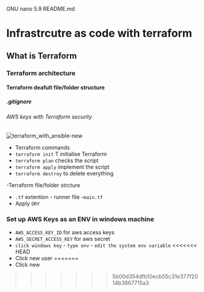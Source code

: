   GNU nano 5.9                       README.md
# Infrastrcutre as code with terraform
## What is Terraform
### Terraform architecture
#### Terraform deafult file/folder structure
##### .gitignore
###### AWS keys with Terraform security
![terraform_with_ansible-new](https://user-images.githubusercontent.com/98215575/155313101-794c5a5a-7910-4c5f-b01f-fbb46bad211b.jpg)


- Terraform commands
- `terraform init` T initialise Terraform
- `terraform plan` checks the script
- `terraform apply` implement the script
- `terraform destroy` to delete everything

-Terraform file/folder strcture
- `.tf` extention - runner file -`main.tf`
- Apply `DRY`
  
### Set up AWS Keys as an ENV in windows machine
- `AWS_ACCESS_KEY_ID` for aws access keys
- `AWS_SECRET_ACCESS_KEY` for aws secret 
- `click windows key` - `type env` - `edit the system env variable`
<<<<<<< HEAD
- Click new user 
=======
- Click new 
>>>>>>> 5b00d354dfb10ecb55c31e377f2014b3867715a3
